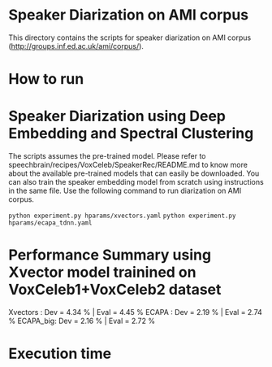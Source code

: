 # Speaker Diarization on AMI corpus
This directory contains the scripts for speaker diarization on AMI corpus (http://groups.inf.ed.ac.uk/ami/corpus/).

# How to run

# Speaker Diarization using Deep Embedding and Spectral Clustering
The scripts assumes the pre-trained model. Please refer to speechbrain/recipes/VoxCeleb/SpeakerRec/README.md to know more about the available pre-trained models that can easily be downloaded.
You can also train the speaker embedding model from scratch using instructions in the same file. Use the following command to run diarization on AMI corpus.

`python experiment.py hparams/xvectors.yaml`
`python experiment.py hparams/ecapa_tdnn.yaml`

# Performance Summary using Xvector model trainined on VoxCeleb1+VoxCeleb2 dataset
Xvectors : Dev = 4.34 % | Eval = 4.45 %
ECAPA   :  Dev = 2.19 % | Eval = 2.74 %
ECAPA_big: Dev = 2.16 % | Eval = 2.72 %

# Execution time

